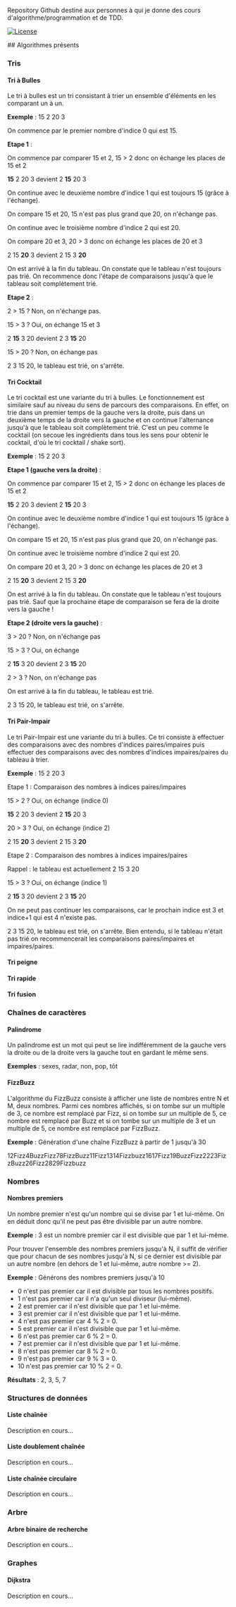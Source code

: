 Repository Github destiné aux personnes à qui je donne des cours d'algorithme/programmation et de TDD.

[![License](https://img.shields.io/badge/License-Apache%202.0-blue.svg)](https://opensource.org/licenses/Apache-2.0)


## Algorithmes présents

### Tris

#### Tri à Bulles

Le tri à bulles est un tri consistant à trier un ensemble d'éléments en les comparant un à un.

**Exemple** : 15 2 20 3 

On commence par le premier nombre d'indice 0 qui est 15.

**Etape 1** : 

On commence par comparer 15 et 2, 15 > 2 donc on échange les places de 15 et 2

**15** 2 20 3 devient 2 **15** 20 3 

On continue avec le deuxième nombre d'indice 1 qui est toujours 15 (grâce à l'échange).

On compare 15 et 20, 15 n'est pas plus grand que 20, on n'échange pas.

On continue avec le troisième nombre d'indice 2 qui est 20.

On compare 20 et 3, 20 > 3 donc on échange les places de 20 et 3

2 15 **20** 3 devient 2 15 3 **20**

On est arrivé à la fin du tableau. On constate que le tableau n'est toujours pas trié. On recommence donc
l'étape de comparaisons jusqu'à que le tableau soit complètement trié.

**Etape 2** : 

2 > 15 ? Non, on n'échange pas.

15 > 3 ? Oui, on échange 15 et 3

2 **15** 3 20 devient 2 3 **15** 20

15 > 20 ? Non, on échange pas

2 3 15 20, le tableau est trié, on s'arrête.

#### Tri Cocktail

Le tri cocktail est une variante du tri à bulles. Le fonctionnement est similaire sauf au niveau du sens
de parcours des comparaisons. En effet, on trie dans un premier temps de la gauche vers la droite, puis
dans un deuxième temps de la droite vers la gauche et on continue l'alternance jusqu'à que le tableau soit
complètement trié. C'est un peu comme le cocktail (on secoue les ingrédients dans tous les sens pour obtenir le cocktail,
d'où le tri cocktail / shake sort).

**Exemple** : 15 2 20 3 

**Etape 1 (gauche vers la droite)** : 

On commence par comparer 15 et 2, 15 > 2 donc on échange les places de 15 et 2

**15** 2 20 3 devient 2 **15** 20 3 

On continue avec le deuxième nombre d'indice 1 qui est toujours 15 (grâce à l'échange).

On compare 15 et 20, 15 n'est pas plus grand que 20, on n'échange pas.

On continue avec le troisième nombre d'indice 2 qui est 20.

On compare 20 et 3, 20 > 3 donc on échange les places de 20 et 3

2 15 **20** 3 devient 2 15 3 **20**

On est arrivé à la fin du tableau. On constate que le tableau n'est toujours pas trié. Sauf que
la prochaine étape de comparaison se fera de la droite vers la gauche !

**Etape 2 (droite vers la gauche)** :

3 > 20 ? Non, on n'échange pas

15 > 3 ? Oui, on échange

2 **15** 3 20 devient 2 3 **15** 20

2 > 3 ? Non, on n'échange pas

On est arrivé à la fin du tableau, le tableau est trié.

2 3 15 20, le tableau est trié, on s'arrête.

#### Tri Pair-Impair

Le tri Pair-Impair est une variante du tri à bulles. Ce tri consiste à
effectuer des comparaisons avec des nombres d'indices paires/impaires puis effectuer 
des comparaisons avec des nombres d'indices impaires/paires du tableau à trier.

**Exemple** : 15 2 20 3

Etape 1 : Comparaison des nombres à indices paires/impaires

15 > 2 ? Oui, on échange   (indice 0)

**15** 2 20 3 devient 2 **15** 20 3

20 > 3 ? Oui, on échange (indice 2)

2 15 **20** 3 devient 2 15 3 **20**

Etape 2 : Comparaison des nombres à indices impaires/paires

Rappel : le tableau est actuellement 2 15 3 20

15 > 3 ? Oui, on échange (indice 1)

2 **15** 3 20 devient 2 3 **15** 20

On ne peut pas continuer les comparaisons, car le prochain indice est 3 et
indice+1 qui est 4 n'existe pas.

2 3 15 20, le tableau est trié, on s'arrête. Bien entendu, si le tableau n'était pas trié
on recommencerait les comparaisons paires/impaires et impaires/paires.

#### Tri peigne

#### Tri rapide

#### Tri fusion

### Chaînes de caractères

#### Palindrome

Un palindrome est un mot qui peut se lire indifféremment de la gauche
vers la droite ou de la droite vers la gauche tout en gardant le même sens.

**Exemples** : sexes, radar, non, pop, tôt

#### FizzBuzz

L'algorithme du FizzBuzz consiste à afficher une liste de nombres entre N et M, deux nombres. 
Parmi ces nombres affichés, si on tombe sur un multiple de 3, ce nombre est remplacé par Fizz, si
on tombe sur un multiple de 5, ce nombre est remplacé par Buzz et si on tombe sur un
multiple de 3 et un multiple de 5, ce nombre est remplacé par FizzBuzz.

**Exemple** : Génération d'une chaîne FizzBuzz à partir de 1 jusqu'à 30 

12Fizz4BuzzFizz78FizzBuzz11Fizz1314Fizzbuzz1617Fizz19BuzzFizz2223FizzBuzz26Fizz2829Fizzbuzz

### Nombres

#### Nombres premiers

Un nombre premier n'est qu'un nombre qui se divise par 1 et lui-même. On en déduit donc
qu'il ne peut pas être divisible par un autre nombre.

**Exemple** : 3 est un nombre premier car il est divisible que par 1 et lui-même.

Pour trouver l'ensemble des nombres premiers jusqu'à N, il suffit de vérifier que pour chacun
de ses nombres jusqu'à N, si ce dernier est divisible par un autre nombre (en dehors de 1 et lui-même,
autre nombre >= 2).

**Exemple** : Générons des nombres premiers jusqu'à 10 

* 0 n'est pas premier car il est divisible par tous les nombres positifs.
* 1 n'est pas premier car il n'a qu'un seul diviseur (lui-même).
* 2 est premier car il n'est divisible que par 1 et lui-même.
* 3 est premier car il n'est divisible que par 1 et lui-même.
* 4 n'est pas premier car 4 % 2 = 0.
* 5 est premier car il n'est divisible que par 1 et lui-même.
* 6 n'est pas premier car 6 % 2 = 0.
* 7 est premier car il n'est divisible que par 1 et lui-même.
* 8 n'est pas premier car 8 % 2 = 0.
* 9 n'est pas premier car 9 % 3 = 0.
* 10 n'est pas premier car 10 % 2 = 0.

**Résultats** : 2, 3, 5, 7

### Structures de données 

#### Liste chaînée

Description en cours...

#### Liste doublement chaînée

Description en cours...

#### Liste chaînée circulaire

Description en cours...

### Arbre

#### Arbre binaire de recherche

Description en cours...

### Graphes

#### Dijkstra

Description en cours...